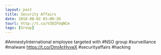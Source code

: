 ```yaml
---
layout: post
title: Security Affairs
date: 2018-08-02 03:00:20
tourl: http://t.co/V3OIFUqNCm
tags: [Group]
---
```

#AmnestyInternational employee targeted with #NSO group #surveillance #malware
https://t.co/OmrArHyveX
#securityaffairs #hacking